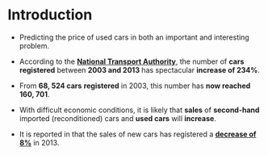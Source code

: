 # Introduction

- Predicting the price of used cars in both an important and interesting problem.

- According to the <a href = "https://www.bts.gov/archive/publications/national_transportation_statistics/index">**National Transport Authority**</a>, the number of **cars registered** between **2003 and 2013** has spectacular **increase of 234%**. 

- From **68, 524 cars** **registered** in 2003, this number has **now reached 160, 701**.

- With difficult economic conditions, it is likely that **sales** of **second-hand** imported (reconditioned) cars and **used cars** will **increase**.

- It is reported in that the sales of new cars has registered a <a href = "https://motors.mega.mu/news/auto-market-8-decrease-sales-new-cars-20131217.html">**decrease of 8%**</a> in 2013.